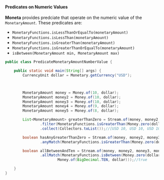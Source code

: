 #### Predicates on Numeric Values

**Moneta** provides predciate that operate on the numeric value of the `MonetaryAmount`. These predicates are: 

* `MonetaryFunctions.isLessThanOrEqualTo(monetaryAmount)`
* `MonetaryFunctions.isLessThan(monetaryAmount)`
* `MonetaryFunctions.isGreaterThan(monetaryAmount)`
* `MonetaryFunctions.isGreaterThanOrEqualTo(monetaryAmount)`
* `isBetween(MonetaryAmount min, MonetaryAmount max)`


```java
public class PredicateMonetaryAmountNumberValue {

    public static void main(String[] args) {
        CurrencyUnit dollar = Monetary.getCurrency("USD");



        MonetaryAmount money = Money.of(10, dollar);
        MonetaryAmount money2 = Money.of(10, dollar);
        MonetaryAmount money3 = Money.of(10, dollar);
        MonetaryAmount money4 = Money.of(9, dollar);
        MonetaryAmount money5 = Money.of(8, dollar);

        List<MonetaryAmount> greaterThanZero = Stream.of(money, money2, money3, money4, money5)
                .filter(MonetaryFunctions.isGreaterThan(Money.zero(dollar)))
                .collect(Collectors.toList());//[USD 10, USD 10, USD 10, USD 9, USD 8]

        boolean hasAnyGreaterThanZero = Stream.of(money, money2, money3, money4, money5)
                .anyMatch(MonetaryFunctions.isGreaterThan(Money.zero(dollar)));//true

        boolean allBetweenAndTen = Stream.of(money, money2, money3, money4, money5)
                .allMatch(MonetaryFunctions.isBetween(Money.zero(dollar),
                        Money.of(BigDecimal.TEN, dollar)));//true

    }
}
```